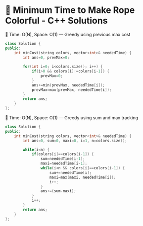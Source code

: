 # 🎨 Minimum Time to Make Rope Colorful - C++ Solutions

🧠 Time: O(N), Space: O(1) — Greedy using previous max cost
```cpp
class Solution {
public:
    int minCost(string colors, vector<int>& neededTime) {
        int ans=0, prevMax=0;
        
        for(int i=0; i<colors.size(); i++) {
            if(i>0 && colors[i]!=colors[i-1]) {
                prevMax=0;
            }
            ans+=min(prevMax, neededTime[i]);
            prevMax=max(prevMax, neededTime[i]);
        }
        return ans;
    }
};
```
🧠 Time: O(N), Space: O(1) — Greedy using sum and max tracking
```cpp
class Solution {
public:
    int minCost(string colors, vector<int>& neededTime) {
        int ans=0, sum=0, maxi=0, i=1, n=colors.size();

        while(i<n) {
            if(colors[i]==colors[i-1]) {
                sum=neededTime[i-1];
                maxi=neededTime[i-1];
                while(i<n && colors[i]==colors[i-1]) {
                    sum+=neededTime[i];
                    maxi=max(maxi, neededTime[i]);
                    i++;
                }
                ans+=(sum-maxi);
            }
            i++;
        }
        return ans;
    }
};
```
